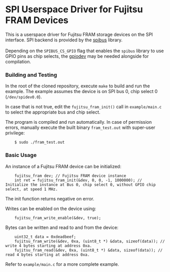 # SPI Userspace Driver for Fujitsu FRAM Devices
This is a userspace driver for Fujitsu FRAM storage devices on the SPI interface.
SPI backend is provided by the [spibus](https://github.com/sunipkm/spibus.git) library.<br>
<br>
Depending on the `SPIBUS_CS_GPIO` flag that enables the `spibus` library to use GPIO pins as
chip selects, the [gpiodev](https://github.com/sunipkm/gpiodev.git) may be needed alongside
for compilation.

### Building and Testing
In the root of the cloned repository, execute `make` to build and run the example.
The example assumes the device is on SPI bus 0, chip select 0 (`/dev/spidev0.0`).<br>

In case that is not true, edit the `fujitsu_fram_init()` call in `example/main.c` to select the appropriate bus and chip select.<br>

The program is compiled and run automatically. In case of permission errors, manually execute the built binary `fram_test.out` with super-user privilege:

        $ sudo ./fram_test.out

### Basic Usage
An instance of a Fujitsu FRAM device can be initialized:

        fujitsu_fram dev; // Fujitsu FRAM device instance
        int ret = fujitsu_fram_init(&dev, 0, 0, -1, 1000000); // Initialize the instance at Bus 0, chip select 0, without GPIO chip select, at speed 1 MHz.

The init function returns negative on error.

Writes can be enabled on the device using:

        fujitsu_fram_write_enable(&dev, true);

Bytes can be written and read to and from the device:

        uint32_t data = 0xdeadbeef;
        fujitsu_fram_write(&dev, 0xa, (uint8_t *) &data, sizeof(data)); // write 4 bytes starting at address 0xa.
        fujitsu_fram_read(&dev, 0xa, (uint8_t *) &data, sizeof(data)); // read 4 bytes starting at address 0xa.

Refer to `example/main.c` for a more complete example.